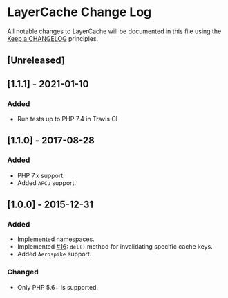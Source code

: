 # LayerCache Change Log

All notable changes to LayerCache will be documented in this file using the [Keep a CHANGELOG](http://keepachangelog.com/) principles.

## [Unreleased]

## [1.1.1] - 2021-01-10

### Added

* Run tests up to PHP 7.4 in Travis CI

## [1.1.0] - 2017-08-28

### Added

* PHP 7.x support.
* Added `APCu` support.

## [1.0.0] - 2015-12-31

### Added

* Implemented namespaces.
* Implemented [#16](https://github.com/smottt/layercache/issues/16): `del()` method for invalidating specific cache keys.
* Added `Aerospike` support.

### Changed

* Only PHP 5.6+ is supported.
